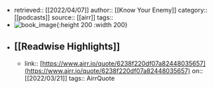 - retrieved:: [[2022/04/07]]
  author:: [[Know Your Enemy]]
  category:: [[podcasts]]
  source:: [[airr]]
  tags::
- ![book_image](https://image.simplecastcdn.com/images/069ea67f-d4ba-403b-8e6e-790390cd5dfb/05edd031-4e66-4250-be50-0938bc578f78/3000x3000/Screen_Shot_2019_04_22_at_11_20_44_PM_1.jpg?aid=rss_feed){:height 200 :width 200}
- ## [[Readwise Highlights]]
	- link:: [https://www.airr.io/quote/6238f220df07a82448035657](https://www.airr.io/quote/6238f220df07a82448035657)
	  on:: [[2022/03/21]]
	  tags:: 
	  AirrQuote